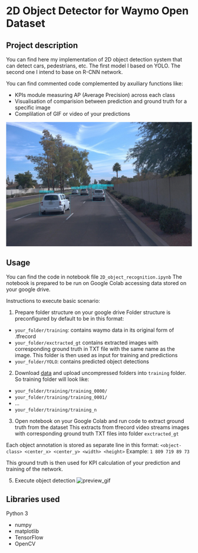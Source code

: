 # 2D Object Detector for Waymo Open Dataset

## Project description
You can find here my implementation of 2D object detection system that can detect cars, pedestrians, etc.
The first model I based on YOLO.
The second one I intend to base on R-CNN network.

You can find commented code complemented by axuiliary functions like:
 - KPIs module measuring AP (Average Precision) across each class
 - Visualisation of comparision between prediction and ground truth for a specific image
 - Complilation of GIF or video of your predictions

![preview_static](assets/preview_jpg.jpg)

## Usage
You can find the code in notebook file `2D_object_recognition.ipynb`
The notebook is prepared to be run on Google Colab accessing data stored on your google drive.

Instructions to execute basic scenario:
1. Prepare folder structure on your google drive
Folder structure is preconfigured by default to be in this format:
- `your_folder/training`: contains waymo data in its original form of .tfrecord
- `your_folder/exctracted_gt` contains extracted images with corresponding ground truth in TXT file with the same name as the image. This folder is then used as input for training and predictions
- `your_folder/YOLO`: contains predicted object detections
2. Download [data](https://waymo.com/open/) and upload uncompressed folders into `training` folder.
So training folder will look like:
- `your_folder/training/training_0000/`  
- `your_folder/training/training_0001/` 
- ...
- `your_folder/training/training_n`   

3. Open notebook on your Google Colab and run code to extract ground truth from the dataset
This extracts from tfrecord video streams images with corresponding ground truth TXT files into folder `exctracted_gt`

Each object annotation is stored as separate line in this format:
`<object-class> <center_x> <center_y> <width> <height>` 
Example:
`1 809 719 89 73`
        
This ground truth is then used for KPI calculation of your prediction and training of the network.

5. Execute object detection
![preview_gif](assets/preview_gif.gif)

## Libraries used
Python 3
- numpy
- matplotlib
- TensorFlow
- OpenCV
